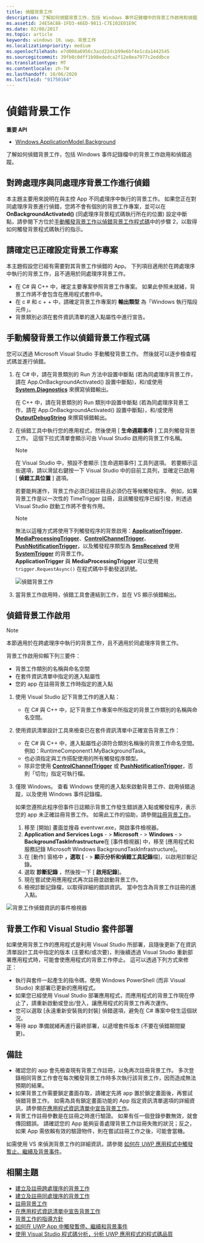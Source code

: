 ```yaml
---
title: 偵錯背景工作
description: 了解如何偵錯背景工作，包括 Windows 事件記錄檔中的背景工作啟用和偵錯追蹤。
ms.assetid: 24E5AC88-1FD3-46ED-9811-C7E102E01E9C
ms.date: 02/08/2017
ms.topic: article
keywords: windows 10、uwp、背景工作
ms.localizationpriority: medium
ms.openlocfilehash: e7d008a6956c3acd22dcb99e6bf4e1cda1442545
ms.sourcegitcommit: 39fb8c0dff1b98ededca2f12e8ea7977c2eddbce
ms.translationtype: MT
ms.contentlocale: zh-TW
ms.lasthandoff: 10/06/2020
ms.locfileid: "91750164"
---
```

# <a name="debug-a-background-task"></a>偵錯背景工作


**重要 API**
-   [Windows.ApplicationModel.Background](/uwp/api/Windows.ApplicationModel.Background)

了解如何偵錯背景工作，包括 Windows 事件記錄檔中的背景工作啟用和偵錯追蹤。

## <a name="debugging-out-of-process-vs-in-process-background-tasks"></a>對跨處理序與同處理序背景工作進行偵錯
本主題主要用來說明在與主控 App 不同處理序中執行的背景工作。 如果您正在對同處理序背景進行偵錯，您將不會有個別的背景工作專案，並可以在 **OnBackgroundActivated()** (同處理序背景程式碼執行所在的位置) 設定中斷點，請參閱下方位於[手動觸發背景工作以偵錯背景工作程式碼](#trigger-background-tasks-manually-to-debug-background-task-code)中的步驟 2，以取得如何觸發背景程式碼執行的指示。

## <a name="make-sure-the-background-task-project-is-set-up-correctly"></a>請確定已正確設定背景工作專案

本主題假設您已經有需要對其背景工作偵錯的 App。 下列項目適用於在跨處理序中執行的背景工作，且不適用於同處理序背景工作。

-   在 C# 與 C++ 中，確定主要專案參照背景工作專案。 如果此參照未就緒，背景工作將不會包含在應用程式套件中。
-   在 c # 和 c + + 中，請確定背景工作專案的 **輸出類型** 為「Windows 執行階段元件」。
-   背景類別必須在套件資訊清單的進入點屬性中進行宣告。

## <a name="trigger-background-tasks-manually-to-debug-background-task-code"></a>手動觸發背景工作以偵錯背景工作程式碼

您可以透過 Microsoft Visual Studio 手動觸發背景工作。 然後就可以逐步檢查程式碼並進行偵錯。

1.  在 C# 中，請在背景類別的 Run 方法中設置中斷點 (若為同處理序背景工作，請在 App.OnBackgroundActivated() 設置中斷點)，和/或使用 [**System.Diagnostics**](/dotnet/api/system.diagnostics) 來撰寫偵錯輸出。

    在 C++ 中，請在背景類別的 Run 類別中設置中斷點 (若為同處理序背景工作，請在 App.OnBackgroundActivated() 設置中斷點)，和/或使用 [**OutputDebugString**](/windows/desktop/api/debugapi/nf-debugapi-outputdebugstringw) 來撰寫偵錯輸出。

2.  在偵錯工具中執行您的應用程式，然後使用 [ **生命週期事件** ] 工具列觸發背景工作。 這個下拉式清單會顯示可由 Visual Studio 啟用的背景工作名稱。

    > [!NOTE]
    > 在 Visual Studio 中，預設不會顯示 [生命週期事件] 工具列選項。 若要顯示這些選項，請以滑鼠右鍵按一下 Visual Studio 中的目前工具列，並確定已啟用 [ **偵錯工具位置** ] 選項。

    若要能夠運作，背景工作必須已經註冊且必須仍在等候觸發程序。 例如，如果背景工作是以一次性的 TimeTrigger 註冊，且該觸發程序已經引發，則透過 Visual Studio 啟動工作將不會有作用。

    > [!Note]
    > 無法以這種方式將使用下列觸發程序的背景啟用：[**ApplicationTrigger**](/uwp/api/windows.applicationmodel.background.applicationtrigger)、[**MediaProcessingTrigger**](/uwp/api/windows.applicationmodel.background.mediaprocessingtrigger)、[**ControlChannelTrigger**](/uwp/api/Windows.Networking.Sockets.ControlChannelTrigger)、[**PushNotificationTrigger**](/uwp/api/Windows.ApplicationModel.Background.PushNotificationTrigger)，以及觸發程序類型為 [**SmsReceived**](/uwp/api/Windows.ApplicationModel.Background.SystemTriggerType) 使用 [**SystemTrigger**](/uwp/api/Windows.ApplicationModel.Background.SystemTrigger) 的背景工作。  
    > **ApplicationTrigger** 與 **MediaProcessingTrigger** 可以使用 `trigger.RequestAsync()` 在程式碼中手動發送訊號。

    ![偵錯背景工作](images/debugging-activation.png)

3.  當背景工作啟用時，偵錯工具會連結到工作，並在 VS 顯示偵錯輸出。

## <a name="debug-background-task-activation"></a>偵錯背景工作啟用

> [!NOTE]
> 本節適用於在跨處理序中執行的背景工作，且不適用於同處理序背景工作。

背景工作啟用仰賴下列三要件：

-   背景工作類別的名稱與命名空間
-   在套件資訊清單中指定的進入點屬性
-   您的 app 在註冊背景工作時指定的進入點

1.  使用 Visual Studio 記下背景工作的進入點：

    -   在 C# 與 C++ 中，記下背景工作專案中所指定的背景工作類別的名稱與命名空間。

2.  使用資訊清單設計工具來檢查已在套件資訊清單中正確宣告背景工作：

    -   在 C# 與 C++ 中，進入點屬性必須符合類別名稱後的背景工作命名空間。 例如：RuntimeComponent1.MyBackgroundTask。
    -   也必須指定與工作搭配使用的所有觸發程序類型。
    -   除非您使用 [**ControlChannelTrigger**](/uwp/api/Windows.Networking.Sockets.ControlChannelTrigger) 或 [**PushNotificationTrigger**](/uwp/api/Windows.ApplicationModel.Background.PushNotificationTrigger)，否則「切勿」指定可執行檔。

3.  僅限 Windows。 查看 Windows 使用的進入點來啟動背景工作、啟用偵錯追蹤，以及使用 Windows 事件記錄檔。

    如果您遵照此程序但事件日誌顯示背景工作發生錯誤進入點或觸發程序，表示您的 app 未正確註冊背景工作。 如需此工作的協助，請參閱[註冊背景工作](register-a-background-task.md)。

    1.  移至 [開始] 畫面並搜尋 eventvwr.exe，開啟事件檢視器。
    2.  **Application and Services Logs**  - &gt; **Microsoft**  - &gt; **Windows**  - &gt; **BackgroundTaskInfrastructure**在 [事件檢視器] 中，移至 [應用程式和服務記錄 Microsoft Windows BackgroundTaskInfrastructure]。
    3.  在 [動作] 窗格中 **，選取 [**  - &gt; **顯示分析和偵錯工具記錄**檔]，以啟用診斷記錄。
    4.  選取 **診斷記錄** ，然後按一下 [ **啟用記錄**]。
    5.  現在嘗試使用應用程式再次註冊並啟動背景工作。
    6.  檢視診斷記錄檔，以取得詳細的錯誤資訊。 當中包含為背景工作註冊的進入點。

![背景工作偵錯資訊的事件檢視器](images/event-viewer.png)

## <a name="background-tasks-and-visual-studio-package-deployment"></a>背景工作和 Visual Studio 套件部署

如果使用背景工作的應用程式是利用 Visual Studio 所部署，且隨後更新了在資訊清單設計工具中指定的版本 (主要和/或次要)，則後續透過 Visual Studio 重新部署應用程式時，可能會使應用程式的背景工作停止。 這可以透過下列方式來修正：

-   執行與套件一起產生的指令碼，使用 Windows PowerShell (而非 Visual Studio) 來部署已更新的應用程式。
-   如果您已經使用 Visual Studio 部署應用程式，而應用程式的背景工作現在停止了，請重新啟動或登出/登入，讓應用程式的背景工作再次運作。
-   您可以選取 [永遠重新安裝我的封裝] 偵錯選項，避免在 C# 專案中發生這個狀況。
-   等待 app 準備就緒再進行最終部署，以遞增套件版本 (不要在偵錯期間變更)。

## <a name="remarks"></a>備註

-   確認您的 app 會先檢查現有背景工作註冊，以免再次註冊背景工作。 多次登錄相同背景工作會在每次觸發背景工作時多次執行該背景工作，因而造成無法預期的結果。
-   如果背景工作需要鎖定畫面存取，請確定先將 app 置於鎖定畫面後，再嘗試偵錯背景工作。 如需為具有鎖定畫面功能的 App 指定資訊清單選項的詳細資訊，請參閱[在應用程式資訊清單中宣告背景工作](declare-background-tasks-in-the-application-manifest.md)。
-   背景工作註冊參數是在註冊之時進行驗證。 如果有任一個登錄參數無效，就會傳回錯誤。 請確認您的 App 能夠妥善處理背景工作註冊失敗的狀況；反之，如果 App 需依賴有效的驗證物件，則在嘗試註冊工作之後，可能會當機。

如需使用 VS 來偵測背景工作的詳細資訊，請參閱 [如何在 UWP 應用程式中觸發暫止、繼續及背景事件](/visualstudio/debugger/how-to-trigger-suspend-resume-and-background-events-for-windows-store-apps-in-visual-studio?view=vs-2015)。

## <a name="related-topics"></a>相關主題

* [建立及註冊跨處理序的背景工作](create-and-register-a-background-task.md)
* [建立及註冊同處理序的背景工作](create-and-register-an-inproc-background-task.md)
* [註冊背景工作](register-a-background-task.md)
* [在應用程式資訊清單中宣告背景工作](declare-background-tasks-in-the-application-manifest.md)
* [背景工作的指導方針](guidelines-for-background-tasks.md)
* [如何在 UWP App 中觸發暫停、繼續和背景事件](/visualstudio/debugger/how-to-trigger-suspend-resume-and-background-events-for-windows-store-apps-in-visual-studio?view=vs-2015)
* [使用 Visual Studio 程式碼分析，分析 UWP 應用程式的程式碼品質](/visualstudio/test/analyze-the-code-quality-of-store-apps-using-visual-studio-static-code-analysis?view=vs-2015)

 

 
